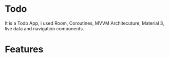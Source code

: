 # Todo
It is a Todo App, i used Room, Coroutines, MVVM Architecuture, Material 3, live data and navigation components.

# Features 

